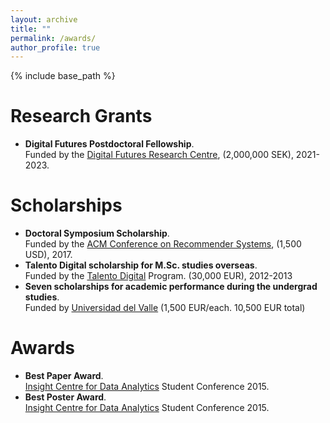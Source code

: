 ```yaml
---
layout: archive
title: ""
permalink: /awards/
author_profile: true
---
```


{% include base_path %}


Research Grants
======
* **Digital Futures Postdoctoral Fellowship**.<br>
  Funded by the [Digital Futures Research Centre](https://www.digitalfutures.kth.se/), (2,000,000 SEK), 2021-2023.


Scholarships
======
* **Doctoral Symposium Scholarship**.<br>
  Funded by the [ACM Conference on Recommender Systems](https://recsys.acm.org/), (1,500 USD), 2017.
* **Talento Digital scholarship for M.Sc. studies overseas**.<br>
  Funded by the [Talento Digital](http://www.talentodigital.gov.co/) Program. (30,000 EUR), 2012-2013
* **Seven scholarships for academic performance during the undergrad studies**.<br>
  Funded by [Universidad del Valle](https://www.univalle.edu.co/) (1,500 EUR/each. 10,500 EUR total)


Awards
======
* **Best Paper Award**.<br>
  [Insight Centre for Data Analytics](https://www.insight-centre.org/) Student Conference 2015.
* **Best Poster Award**.<br>
  [Insight Centre for Data Analytics](https://www.insight-centre.org/) Student Conference 2015.




